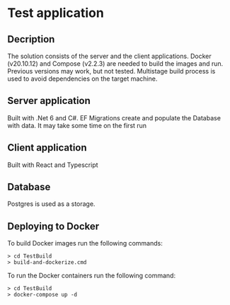 # Test application


## Decription

The solution consists of the server and the client applications.
Docker (v20.10.12) and Compose (v2.2.3) are needed to build the images and run. Previous versions may work, but not tested.
Multistage build process is used to avoid dependencies on the target machine.

## Server application

Built with .Net 6 and C#.
EF Migrations create and populate the Database with data. It may take some time on the first run

## Client application

Built with React and Typescript

## Database
Postgres is used as a storage.

## Deploying to Docker

To build Docker images run the following commands:
```
> cd TestBuild
> build-and-dockerize.cmd

```

To run the Docker containers run the following command:
```
> cd TestBuild
> docker-compose up -d

```